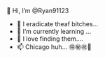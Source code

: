  👋 Hi, I’m @Ryan91123
- 👀 I eradicate theaf bitches...
- 🌱 I’m currently learning ...
- 💞️ I love finding them....
- 📫 Chicago huh... 🉐㊙️㊗️🚷

<!---
Ryan91123/DatDude!!
--->
